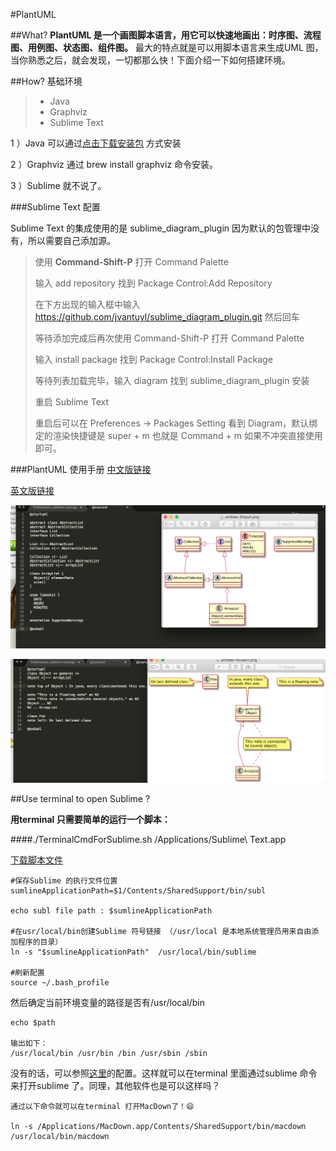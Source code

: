 #PlantUML

##What?
**PlantUML 是一个画图脚本语言，用它可以快速地画出：时序图、流程图、用例图、状态图、组件图。** 最大的特点就是可以用脚本语言来生成UML 图，当你熟悉之后，就会发现，一切都那么快！下面介绍一下如何搭建环境。


##How?
基础环境

> *  Java
> *  Graphviz
> *  Sublime Text
> 

1 ）Java 可以通过[点击下载安装包](http://www.oracle.com/technetwork/java/javase/downloads/jdk8-downloads-2133151.html) 方式安装

2 ）Graphviz 通过 brew install graphviz 命令安装。

3 ）Sublime 就不说了。


###Sublime Text 配置

Sublime Text 的集成使用的是 sublime_diagram_plugin 因为默认的包管理中没有，所以需要自己添加源。

> 使用 **Command-Shift-P** 打开 Command Palette
> 
> 输入 add repository 找到 Package Control:Add Repository 
> 
> 在下方出现的输入框中输入 https://github.com/jvantuyl/sublime_diagram_plugin.git 然后回车
> 
> 等待添加完成后再次使用 Command-Shift-P 打开 Command Palette 
> 
> 输入 install package 找到 Package Control:Install Package 
> 
> 等待列表加载完毕，输入 diagram 找到 sublime_diagram_plugin 安装
> 
> 重启 Sublime Text 
>
> 重启后可以在 Preferences -> Packages Setting 看到 Diagram，默认绑定的渲染快捷键是 super + m 也就是 Command + m 如果不冲突直接使用即可。 


###PlantUML 使用手册
[中文版链接](http://translate.plantuml.com/zh)

[英文版链接](http://plantuml.com/)


![](./1.png)

![](./2.png)

##Use terminal to open Sublime ?

**用terminal 只需要简单的运行一个脚本：**

####./TerminalCmdForSublime.sh  /Applications/Sublime\ Text.app 

[下载脚本文件](https://github.com/vedon/Develop-skills/blob/master/PlantUML/TerminalCmdForSublime.sh.sh)


```
#保存Sublime 的执行文件位置
sumlineApplicationPath=$1/Contents/SharedSupport/bin/subl

echo subl file path : $sumlineApplicationPath

#在usr/local/bin创建Sublime 符号链接 （/usr/local 是本地系统管理员用来自由添加程序的目录）
ln -s "$sumlineApplicationPath"  /usr/local/bin/sublime

#刷新配置
source ~/.bash_profile

```


然后确定当前环境变量的路径是否有/usr/local/bin 

```
echo $path

输出如下：
/usr/local/bin /usr/bin /bin /usr/sbin /sbin

```

没有的话，可以参照[这里](https://gist.github.com/artero/1236170)的配置。这样就可以在terminal 里面通过sublime 命令来打开sublime 了。同理，其他软件也是可以这样吗？

```
通过以下命令就可以在terminal 打开MacDown了！😄

ln -s /Applications/MacDown.app/Contents/SharedSupport/bin/macdown /usr/local/bin/macdown
```







